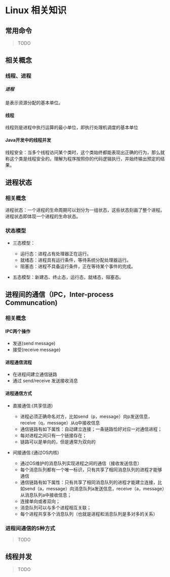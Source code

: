 # Linux 相关知识

## 常用命令

> TODO

## 相关概念

### 线程、进程

##### 进程

是表示资源分配的基本单位。

#### 线程

线程则是进程中执行运算的最小单位，即执行处理机调度的基本单位

#### Java开发中的线程并发

线程安全：当多个线程访问某个类时，这个类始终都能表现出正确的行为，那么就称这个类是线程安全的。理解为程序按照你的代码逻辑执行，并始终输出预定的结果。


## 进程状态

### 相关概念

进程状态：一个进程的生命周期可以划分为一组状态，这些状态刻画了整个进程。进程状态即体现一个进程的生命状态。

### 状态模型

- 三态模型：
    - 运行态：进程占有处理器正在运行。
    - 就绪态：进程具有运行条件，等待系统分配处理器运行。
    - 阻塞态：进程不具备运行条件，正在等待某个事件的完成。

- 五态模型：新建态、终止态，运行态，就绪态，阻塞态。

## 进程间的通信（IPC，Inter-process Communcation)

### 相关概念

#### IPC两个操作

- 发送(send message)
- 接受(receive message)

#### 进程通信流程

- 在进程间建立通信链路
- 通过 send/receive 发送接收消息

#### 进程通信方式

- 直接通信:(共享信道)
    - 进程必须正确命名对方，比如send（p，message）向p发送信息，receive（q，message）从q中接收信息
    - 通信链路有如下属性：自动建立连接；一条链路恰好对应一对通信进程；
    - 每对进程之间只有一个链接存在；
    - 链路可以是单向的，但是通常为双向的
  
- 间接通信:(通过OS内核)
  - 通过OS维护的消息队列实现进程之间的通信（接收发送信息） 
  - 每个消息队列都有一个唯一标识，只有共享了相同消息队列的进程才能够通信 
  - 通信链路有如下属性：只有共享了相同消息队列的进程才能建立连接，比如send（a，message）向消息队列a发送信息，receive（a，message）从消息队列a中接收信息；
  - 连接单向或者双向；
  - 消息队列可以与多个进程相互关联；
  - 每个进程共享多个消息队列（也就是进程和消息队列是多对多的关系）

### 进程间通信的5种方式

> TODO

## 线程并发

> TODO